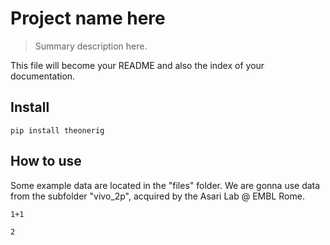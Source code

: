<!--

#################################################
### THIS FILE WAS AUTOGENERATED! DO NOT EDIT! ###
#################################################
# file to edit: index.ipynb
# command to build the docs after a change: nbdev_build_docs

-->

# Project name here

> Summary description here.


This file will become your README and also the index of your documentation.

## Install

`pip install theonerig`

## How to use

Some example data are located in the "files" folder. We are gonna use data from the subfolder "vivo_2p", acquired by the Asari Lab @ EMBL Rome.
<div class="codecell" markdown="1">
<div class="input_area" markdown="1">

```
1+1
```

</div>
<div class="output_area" markdown="1">




    2



</div>

</div>
